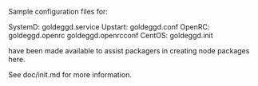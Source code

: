 Sample configuration files for:

SystemD: goldeggd.service
Upstart: goldeggd.conf
OpenRC:  goldeggd.openrc
         goldeggd.openrcconf
CentOS:  goldeggd.init

have been made available to assist packagers in creating node packages here.

See doc/init.md for more information.
